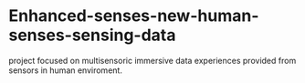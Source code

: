 # Enhanced-senses-new-human-senses-sensing-data
project focused on multisensoric immersive data experiences provided from sensors in human enviroment. 
